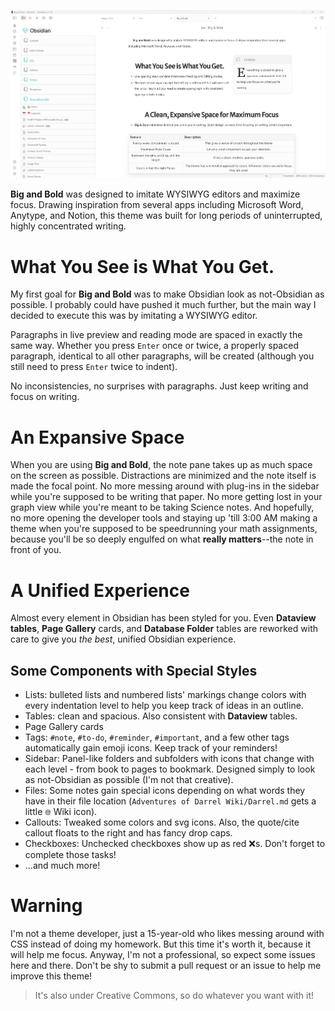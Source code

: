 ![](big-and-bold.png)

**Big and Bold** was designed to imitate WYSIWYG editors and maximize focus. Drawing inspiration from several apps including Microsoft Word, Anytype, and Notion, this theme was built for long periods of uninterrupted, highly concentrated writing.

# What You See is What You Get.
My first goal for **Big and Bold** was to make Obsidian look as not-Obsidian as possible. I probably could have pushed it much further, but the main way I decided to execute this was by imitating a WYSIWYG editor.

Paragraphs in live preview and reading mode are spaced in exactly the same way. Whether you press `Enter` once or twice, a properly spaced paragraph, identical to all other paragraphs, will be created (although you still need to press `Enter` twice to indent).

No inconsistencies, no surprises with paragraphs. Just keep writing and focus on writing.

# An Expansive Space
When you are using **Big and Bold**, the note pane takes up as much space on the screen as possible. Distractions are minimized and the note itself is made the focal point. No more messing around with plug-ins in the sidebar while you're supposed to be writing that paper. No more getting lost in your graph view while you're meant to be taking Science notes. And hopefully, no more opening the developer tools and staying up 'till 3:00 AM making a theme when you're supposed to be speedrunning your math assignments, because you'll be so deeply engulfed on what **really matters**--the note in front of you.

# A Unified Experience
Almost every element in Obsidian has been styled for you. Even **Dataview tables**, **Page Gallery** cards, and **Database Folder** tables are reworked with care to give you *the best*, unified Obsidian experience.
## Some Components with Special Styles
- Lists: bulleted lists and numbered lists' markings change colors with every indentation level to help you keep track of ideas in an outline.
- Tables: clean and spacious. Also consistent with **Dataview** tables.
- Page Gallery cards
- Tags: `#note`, `#to-do`, `#reminder`, `#important`, and a few other tags automatically gain emoji icons. Keep track of your reminders!
- Sidebar: Panel-like folders and subfolders with icons that change with each level - from book to pages to bookmark. Designed simply to look as not-Obsidian as possible (I'm not that creative).
- Files: Some notes gain special icons depending on what words they have in their file location (`Adventures of Darrel Wiki/Darrel.md` gets a little `🌐` Wiki icon).
- Callouts: Tweaked some colors and svg icons. Also, the quote/cite callout floats to the right and has fancy drop caps.
- Checkboxes: Unchecked checkboxes show up as red ❌s. Don't forget to complete those tasks!
- ...and much more!

# Warning
I'm not a theme developer, just a 15-year-old who likes messing around with CSS instead of doing my homework. But this time it's worth it, because it will help me focus. Anyway, I'm not a professional, so expect some issues here and there. Don't be shy to submit a pull request or an issue to help me improve this theme! 

> It's also under Creative Commons, so do whatever you want with it!


